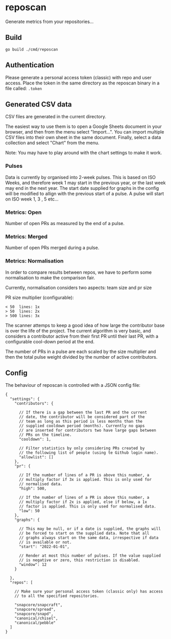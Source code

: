 # reposcan

Generate metrics from your repositories...

## Build

```
go build ./cmd/reposcan
```

## Authentication

Please generate a personal access token (classic) with repo and user access. Place the token in the same directory as the reposcan binary in a file called: ```.token```

## Generated CSV data

CSV files are generated in the current directory.

The easiest way to use them is to open a Google Sheets document in your browser, and then from the menu select "Import...". You can import multiple CSV files into their own sheet in the same document. Finally, select a data collection and select "Chart" from the menu.

Note: You may have to play around with the chart settings to make it work.

### Pulses

Data is currently by organised into 2-week pulses. This is based on ISO Weeks, and therefore week 1 may start in the previous year, or the last week may end in the next year. The start date supplied for graphs in the config will be modified to allign with the previous start of a pulse. A pulse will start on ISO week 1, 3 , 5 etc...

### Metrics: Open

Number of open PRs as measured by the end of a pulse.

### Metrics: Merged

Number of open PRs merged during a pulse.

### Metrics: Normalisation

In order to compare results between repos, we have to perform some normalisation to make the comparison fair.

Currently, normalisation considers two aspects: team size and pr size

PR size multiplier (configurable):
```
< 50  lines: 1x
> 50  lines: 2x
> 500 lines: 3x
```

The scanner attemps to keep a good idea of how large the contributor base is over the life of the project. The current algorithm is very basic, and considers a contributor active from their first PR until their last PR, with a configurable cool-down period at the end.

The number of PRs in a pulse are each scaled by the size multiplier and then the total pulse weight divided by the number of active contributors.

## Config

The behaviour of reposcan is controlled with a JSON config file:

```
{
  "settings": {
    "contributors": {

      // If there is a gap between the last PR and the current
      // date, the contributor will be considered part of the
      // team as long as this period is less months than the
      // supplied cooldown period (months). Currently no gaps
      // are inserted for contributors two have large gaps between
      // PRs on the timeline.
      "cooldown": 1,

      // Filter statistics by only considering PRs created by
      // the following list of people (using te Github login name).
      "allowlist": []
    },
    "pr": {

      // If the number of lines of a PR is above this number, a
      // multiply factor if 3x is applied. This is only used for
      // normalised data.
      "high": 500,
      
      // If the number of lines of a PR is above this number, a
      // multiply factor if 2x is applied, else if below, a 1x
      // factor is applied. This is only used for normalised data.
      "low": 50
    },
    "graphs": {

      // This may be null, or if a date is supplied, the graphs will
      // be forced to start on the supplied data. Note that all
      // graphs always start on the same data, irrespective if data
      // is available or not.
      "start": "2022-01-01",

      // Render at most this number of pulses. If the value supplied
      // is negative or zero, this restriction is disabled.
      "window": 12
    }

  },
  "repos": [

    // Make sure your personal access token (classic only) has access
    // to all the specified repositories.

    "snapcore/snapcraft",
    "snapcore/spread",
    "snapcore/snapd",
    "canonical/chisel",
    "canonical/pebble"
  ]
}
```
